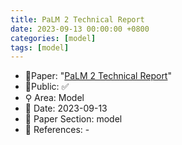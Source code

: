 ```yaml
---
title: PaLM 2 Technical Report
date: 2023-09-13 00:00:00 +0800
categories: [model]
tags: [model]
---
```


- 📙Paper: "[PaLM 2 Technical Report](https://arxiv.org/abs/2305.10403)"
- 🔑Public: ✅
- ⚲ Area: Model
- 📅 Date: 2023-09-13
- 🔎 Paper Section: model
- 📝 References: -
